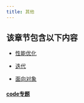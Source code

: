 ```yaml
---
title: 其他
---
```

## 该章节包含以下内容
  
  
- [性能优化](性能优化.md)

  
- [迭代](迭代.md)

  
- [面向对象](面向对象.md)

  
#### [code专题](./code)
    